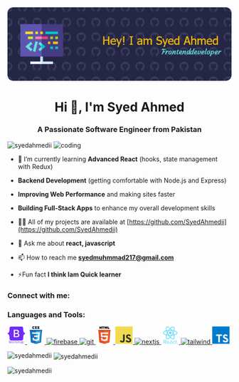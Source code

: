 <img src="https://github.com/SyedAhmedii/SyedAhmedii/blob/main/github-header-image.png" alt="Banner" width="1000"/>

<h1 align="center">Hi 👋, I'm Syed Ahmed</h1>
<h3 align="center">A Passionate Software Engineer from Pakistan</h3>

<img align="right" alt="coding" width="400" src="https://user-images.githubusercontent.com/55389276/140866485-8fb1c876-9a8f-4d6a-98dc-08c4981eaf70.gif">

<p align="left"> <img src="https://komarev.com/ghpvc/?username=syedahmedii&label=Profile%20views&color=0e75b6&style=flat" alt="syedahmedii" /> </p>

- 🌱 I’m currently learning **Advanced React** (hooks, state management with Redux)
- **Backend Development** (getting comfortable with Node.js and Express)
- **Improving Web Performance** and making sites faster
- **Building Full-Stack Apps** to enhance my overall development skills

- 👨‍💻 All of my projects are available at [https://github.com/SyedAhmedii](https://github.com/SyedAhmedii)

- 💬 Ask me about **react, javascript**

- 📫 How to reach me **syedmuhmmad217@gmail.com**

- ⚡Fun fact **I think Iam Quick learner**

<h3 align="left">Connect with me:</h3>
<p align="left">
</p>

<h3 align="left">Languages and Tools:</h3>
<p align="left"> <a href="https://getbootstrap.com" target="_blank" rel="noreferrer"> <img src="https://raw.githubusercontent.com/devicons/devicon/master/icons/bootstrap/bootstrap-plain-wordmark.svg" alt="bootstrap" width="40" height="40"/> </a> <a href="https://www.w3schools.com/css/" target="_blank" rel="noreferrer"> <img src="https://raw.githubusercontent.com/devicons/devicon/master/icons/css3/css3-original-wordmark.svg" alt="css3" width="40" height="40"/> </a> <a href="https://firebase.google.com/" target="_blank" rel="noreferrer"> <img src="https://www.vectorlogo.zone/logos/firebase/firebase-icon.svg" alt="firebase" width="40" height="40"/> </a> <a href="https://git-scm.com/" target="_blank" rel="noreferrer"> <img src="https://www.vectorlogo.zone/logos/git-scm/git-scm-icon.svg" alt="git" width="40" height="40"/> </a> <a href="https://www.w3.org/html/" target="_blank" rel="noreferrer"> <img src="https://raw.githubusercontent.com/devicons/devicon/master/icons/html5/html5-original-wordmark.svg" alt="html5" width="40" height="40"/> </a> <a href="https://developer.mozilla.org/en-US/docs/Web/JavaScript" target="_blank" rel="noreferrer"> <img src="https://raw.githubusercontent.com/devicons/devicon/master/icons/javascript/javascript-original.svg" alt="javascript" width="40" height="40"/> </a> <a href="https://nextjs.org/" target="_blank" rel="noreferrer"> <img src="https://cdn.worldvectorlogo.com/logos/nextjs-2.svg" alt="nextjs" width="40" height="40"/> </a> <a href="https://reactjs.org/" target="_blank" rel="noreferrer"> <img src="https://raw.githubusercontent.com/devicons/devicon/master/icons/react/react-original-wordmark.svg" alt="react" width="40" height="40"/> </a> <a href="https://tailwindcss.com/" target="_blank" rel="noreferrer"> <img src="https://www.vectorlogo.zone/logos/tailwindcss/tailwindcss-icon.svg" alt="tailwind" width="40" height="40"/> </a> <a href="https://www.typescriptlang.org/" target="_blank" rel="noreferrer"> <img src="https://raw.githubusercontent.com/devicons/devicon/master/icons/typescript/typescript-original.svg" alt="typescript" width="40" height="40"/> </a> </p>

<p><img align="left" src="https://github-readme-stats.vercel.app/api/top-langs?username=syedahmedii&show_icons=true&locale=en&layout=compact" alt="syedahmedii" /></p>

<p>&nbsp;<img align="center" src="https://github-readme-stats.vercel.app/api?username=syedahmedii&show_icons=true&locale=en" alt="syedahmedii" /></p>

<p><img align="center" src="https://github-readme-streak-stats.herokuapp.com/?user=syedahmedii&" alt="syedahmedii" /></p>
